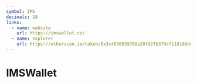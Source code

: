 ```yaml
---
symbol: IMS
decimals: 18
links:
  - name: website
    url: https://imswallet.co/
  - name: explorer
    url: https://etherscan.io/token/0x3c4030839708a20fd2fb379cf11810dde4888d93
---
```


# IMSWallet
